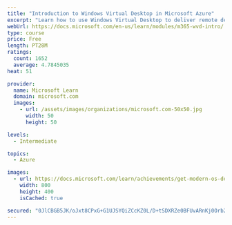 ```yaml
---
title: "Introduction to Windows Virtual Desktop in Microsoft Azure"
excerpt: "Learn how to use Windows Virtual Desktop to deliver remote desktop and remote app experiences in Microsoft Azure."
webUrl: https://docs.microsoft.com/en-us/learn/modules/m365-wvd-intro/
type: course
price: Free
length: PT28M
ratings:
  count: 1652
  average: 4.7845035
heat: 51

provider:
  name: Microsoft Learn
  domain: microsoft.com
  images:
    - url: /assets/images/organizations/microsoft.com-50x50.jpg
      width: 50
      height: 50

levels:
  - Intermediate

topics:
  - Azure

images:
  - url: https://docs.microsoft.com/learn/achievements/get-modern-os-deployment-and-feature-updates-social.png
    width: 800
    height: 400
    isCached: true

secured: "0JlCBGB5JK/oJxt8CPxG+G1UJSYQiZCcKZ0L/D+tSDXRZe0BFUvARnKj0Orb2D3ObMuzwNCsbZoDRrQY3MB885w7UtqAJo9PJD5WHSh7QE/LEciceD2MbMq9CcEVVbuvKJunskU+Mmtq4vD7bQCa8PGz8BVuQRbONeENrUWTwGuw3J8IFyLtSG8rJFtBUzjZN1/iffsHagiBPumSzCvIBB+tEhZ8rDd6yKE2WW3etFk8Y3OAKq9gCgImnBrygCLLM1GLwHkPNkoymK628fhn4fp8BNwFLuACq17snY4+BBSq4f2h36Jevy6LZMsDCcR4yLXju/lKxqd8+aKhCCTQnTqaWRzpu87ViSKVNi95aYgTMkeY24XUcMGTwtqh9kUXeqHStKmzZ+XY8Vdxutoa1EYv1AyVd6BdIsX3zK6JSKY=;ZmlrlAzlOXJ91sQCKRVilg=="
---
```


